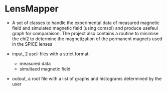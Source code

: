 # LensMapper
- A set of classes to handle the experimental data of measured magnetic field 
and simulated magnetic field (using comsol) and produce usefeul graph for 
comparaison. The project also contains a routine to minimise the chi2 
to determine the magnetization of the permanent magnets used in the SPICE lenses 

- input, 2 ascii files with a strict format: 
	+ measured data 
	+ simultaed magnetic field

- outout, a root file with a list of graphs and histograms determined by the user	

